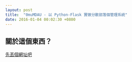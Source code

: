 ```yaml
---
layout: post
title:  "0muMDAU - 以 Python-Flask 實做分散部落個管理系統" 
date: 2016-01-04 00:02:30 +0800
---
```


## 關於這個東西？


[先丟個網址吧](https://github.com/0mu-Project/0muMDAU-Flask)


			